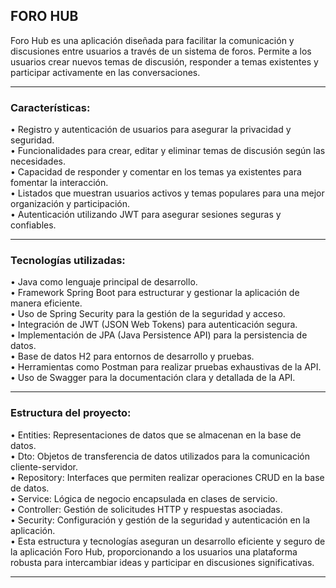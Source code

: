 ## FORO HUB
Foro Hub es una aplicación diseñada para facilitar la comunicación y discusiones entre usuarios a través de un sistema de foros. Permite a los usuarios crear nuevos temas de discusión, responder a temas existentes y participar activamente en las conversaciones.

------------

### Características:

• Registro y autenticación de usuarios para asegurar la privacidad y seguridad.  
• Funcionalidades para crear, editar y eliminar temas de discusión según las necesidades.  
• Capacidad de responder y comentar en los temas ya existentes para fomentar la interacción.  
• Listados que muestran usuarios activos y temas populares para una mejor organización y participación.  
• Autenticación utilizando JWT para asegurar sesiones seguras y confiables.  

------------

### Tecnologías utilizadas:

• Java como lenguaje principal de desarrollo.  
• Framework Spring Boot para estructurar y gestionar la aplicación de manera eficiente.  
• Uso de Spring Security para la gestión de la seguridad y acceso.  
• Integración de JWT (JSON Web Tokens) para autenticación segura.  
• Implementación de JPA (Java Persistence API) para la persistencia de datos.  
• Base de datos H2 para entornos de desarrollo y pruebas.  
• Herramientas como Postman para realizar pruebas exhaustivas de la API.  
• Uso de Swagger para la documentación clara y detallada de la API.  

------------

### Estructura del proyecto:

• Entities: Representaciones de datos que se almacenan en la base de datos.  
• Dto: Objetos de transferencia de datos utilizados para la comunicación cliente-servidor.  
• Repository: Interfaces que permiten realizar operaciones CRUD en la base de datos.  
• Service: Lógica de negocio encapsulada en clases de servicio.  
• Controller: Gestión de solicitudes HTTP y respuestas asociadas.  
• Security: Configuración y gestión de la seguridad y autenticación en la aplicación.  
• Esta estructura y tecnologías aseguran un desarrollo eficiente y seguro de la aplicación Foro Hub, proporcionando a los usuarios una plataforma robusta para intercambiar ideas y participar en discusiones significativas.  

------------

